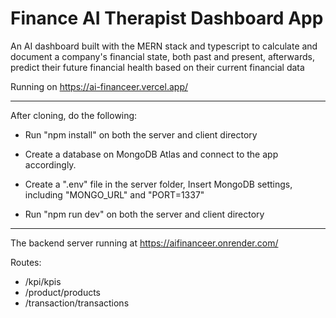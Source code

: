 # Finance AI Therapist Dashboard App

An AI dashboard built with the MERN stack and typescript to calculate and document a company's financial state, both past and present,
afterwards, predict their future financial health based on their current financial data

Running on https://ai-financeer.vercel.app/

--------------------------------------------------------------------

After cloning, do the following:

- Run "npm install" on both the server and client directory

- Create a database on MongoDB Atlas and connect to the app accordingly.

- Create a ".env" file in the server folder, Insert MongoDB settings, including "MONGO_URL" and "PORT=1337"

- Run "npm run dev" on both the server and client directory

--------------------------------------------------------------------

The backend server running at https://aifinanceer.onrender.com/

Routes: 
- /kpi/kpis
- /product/products
- /transaction/transactions




